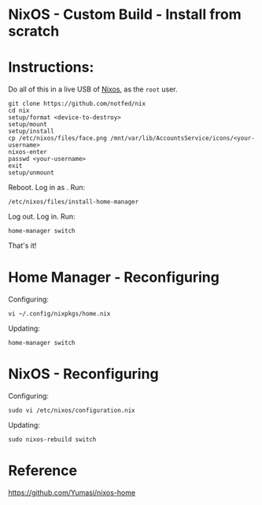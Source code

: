 # NixOS - Custom Build - Install from scratch

# Instructions:

Do all of this in a live USB of [Nixos](https://nixos.org/download.html), as the `root` user.


```
git clone https://github.com/notfed/nix
cd nix
setup/format <device-to-destroy>
setup/mount
setup/install
cp /etc/nixos/files/face.png /mnt/var/lib/AccountsService/icons/<your-username>
nixos-enter
passwd <your-username>
exit
setup/unmount
```

Reboot. Log in as <your-username>. Run:

```
/etc/nixos/files/install-home-manager
```

Log out. Log in. Run:

```
home-manager switch
```

That's it!

# Home Manager - Reconfiguring

Configuring:

```
vi ~/.config/nixpkgs/home.nix
```

Updating:

```
home-manager switch
```

# NixOS - Reconfiguring

Configuring:

```
sudo vi /etc/nixos/configuration.nix 
```

Updating:

```
sudo nixos-rebuild switch
```

# Reference

https://github.com/Yumasi/nixos-home

